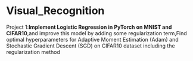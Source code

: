 # Visual_Recognition

Project 1:**Implement Logistic Regression in PyTorch on MNIST and CIFAR10**,and improve this model by adding some regularization term,Find optimal hyperparameters for Adaptive Moment Estimation (Adam) and Stochastic Gradient Descent (SGD) on CIFAR10 dataset including the
regularization method
